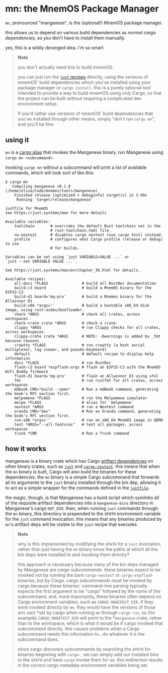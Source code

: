 # mn: the MnemOS Package Manager

`mn`, pronounced "manganese", is the (optional!) MnemOS package manager.

this allows us to depend on various build dependencies as *normal cargo
dependencies*, so you don't have to install them manually.

yes, this is a wildly deranged idea. i'm so smart.

> **Note**
>
> you don't actually need this to build mnemOS.
>
> you can just run the [`just` recipes][`justfile`] directly, using the
> versions of mnemOS' build dependencies which you've installed using your
> package manager or `cargo install`. this is a purely optional tool intended to
> provide a way to build mnemOS using *only* Cargo, so that the project can be
> built without requiring a complicated dev environment setup.
>
> if you'd rather use versions of mnemOS' build dependencies that you've
> installed through other means, simply "don't run `cargo mn`", and you'll be
> fine.

## using it

`mn` is a [cargo alias] that invokes the Manganese binary. run Manganese using
`cargo mn <subcommand>`.

invoking `cargo mn` without a subcommand will print a list of available
commands, which will look sort of like this:

```shell
$ cargo mn
   Compiling manganese v0.1.0 (/home/eliza/Code/mnemos/tools/manganese)
    Finished release [optimized + debuginfo] target(s) in 3.99s
     Running `target/release/manganese`

justfile for MnemOS
see https://just.systems/man for more details

Available variables:
    toolchain       # overrides the default Rust toolchain set in the
                    # rust-toolchain.toml file.
    no-nextest      # disables cargo nextest (use cargo test) instead.
    profile         # configures what Cargo profile (release or debug) to use
                    # for builds.

Variables can be set using `just VARIABLE=VALUE ...` or
`just --set VARIABLE VALUE ...`.

See https://just.systems/man/en/chapter_36.html for details.

Available recipes:
    all-docs *FLAGS               # build all RustDoc documentation
    build-c3 board                # build a MnemOS binary for the ESP32-C3
    build-d1 board='mq-pro'       # build a Mnemos binary for the Allwinner D1
    build-x86 *args=''            # build a bootable x86_64 disk image, using rust-osdev/bootloader.
    check *ARGS                   # check all crates, across workspaces
    check-crate crate *ARGS       # check a crate.
    clippy *ARGS                  # run Clippy checks for all crates, across workspaces.
    clippy-crate crate *ARGS      # NOTE: -Dwarnings is added by _fmt because reasons
    crowtty *FLAGS                # run crowtty (a host serial multiplexer, log viewer, and pseudo-keyboard)
    default                       # default recipe to display help information
    docs *FLAGS                   # run RustDoc
    flash-c3 board *espflash-args # flash an ESP32-C3 with the MnemOS WiFi Buddy firmware
    flash-d1 board='mq-pro'       # flash an Allwinner D1 using xfel
    fmt                           # run rustfmt for all crates, across workspaces
    mdbook CMD="build --open"     # Run a mdBook command, generating the book's RFC section first.
    melpomene *FLAGS              # run the Melpomene simulator
    melpo *FLAGS                  # alias for `melpomene`
    nextest *ARGS                 # run a Nextest command
    oranda CMD="dev"              # Run an Oranda command, generating the book's RFC section first.
    run-x86 *args=''              # run an x86_64 MnemOS image in QEMU
    test *ARGS="--all-features"   # test all packages, across workspaces
    trunk *CMD                    # Run a Trunk command
```

## how it works

manganese is a binary crate which has Cargo [artifact dependencies] on other
binary crates, such as [`just`] and [`cargo-nextest`]. this means that when the
`mn` binary is built, Cargo will also build the binaries for these dependencies.
the `mn` binary is a simple Cargo subcommand that forwards all its arguments to
the `just` binary installed through the bin dep, allowing it to act as a simple
wrapper for the commands defined in the [`justfile`].

the magic, though, is that Manganese has a build script which symlinks all of the
requisite artifact dependencies into a `manganese-bins` directory in Manganese's
cargo `OUT_DIR`. then, when running `just` commands through the `mn` binary,
this directory is prepended to the `$PATH` environment variable for the `just`
command invocation. this means that any binaries produced by `mn`'s artifact
deps will be visible to the `just` recipe that executes.

> **Note**
>
> why is this implemented by modifying the `$PATH` for a `just` invocation,
> rather than just having the `mn` binary know the paths at which all the bin
> deps were installed to and invoking them directly?
>
> this approach is necessary because many of the bin deps managed by Manganese
> are *cargo subcommands*. these binaries expect to be invoked not by running
> the bare `cargo-nextest` or `cargo-espflash` binaries, but *by Cargo*. cargo
> subcommands must be invoked by cargo because these binaries' command-line
> parsing typically expects the first argument to be "cargo" followed by the
> name of the subcommand. and, more importantly, these binaries often depend on
> Cargo environment variables, such as `CARGO_MANIFEST_DIR`. if they were
> invoked directly by `mn`, they would have the versions of those env vars *set
> by cargo when running `mn` through `cargo run`, so (for example)
> `CARGO_MANIFEST_DIR` will point to the *`manganese` crate, rather than to the
> workspace, which is what it would be if cargo invoked that subcommand
> directly. this causes problems when a Cargo subcommand needs this information
> to...do whatever it is the subcommand does.
>
> since cargo discovers subcommands by searching the `$PATH` for binaries
> beginning with `cargo-`, we can simply add our installed bins to the `$PATH`
> and have `cargo` invoke them for us. this indirection results in the correct
> cargo metadata environment variables being set.

[artifact dependencies]: https://doc.rust-lang.org/cargo/reference/unstable.html#artifact-dependencies
[`just`]: https://just.systems
[`cargo-nextest`]: https://crates.io/crates/cargo-nextest
[`justfile`]: https://github.com/tosc-rs/mnemos/blob/main/justfile
[cargo alias]: https://github.com/tosc-rs/mnemos/blob/main/.cargo/config.toml
